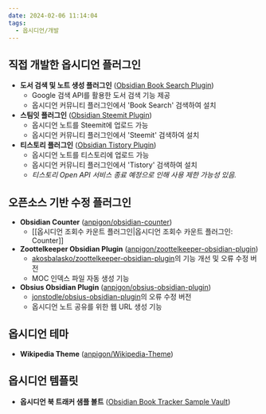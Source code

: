 ```yaml
---
date: 2024-02-06 11:14:04
tags:
  - 옵시디언/개발
---
```


## 직접 개발한 옵시디언 플러그인
- **도서 검색 및 노트 생성 플러그인** ([Obsidian Book Search Plugin](https://github.com/anpigon/obsidian-book-search-plugin))
    - Google 검색 API를 활용한 도서 검색 기능 제공
    - 옵시디언 커뮤니티 플러그인에서 'Book Search' 검색하여 설치
- **스팀잇 플러그인** ([Obsidian Steemit Plugin](https://github.com/anpigon/obsidian-steemit-plugin))
    - 옵시디언 노트를 Steemit에 업로드 가능
    - 옵시디언 커뮤니티 플러그인에서 'Steemit' 검색하여 설치
- **티스토리 플러그인** ([Obsidian Tistory Plugin](https://github.com/anpigon/obsidian-tistory-plugin))
    - 옵시디언 노트를 티스토리에 업로드 가능
    - 옵시디언 커뮤니티 플러그인에서 'Tistory' 검색하여 설치
    - *티스토리 Open API 서비스 종료 예정으로 인해 사용 제한 가능성 있음.*

## 오픈소스 기반 수정 플러그인
- **Obsidian Counter** ([anpigon/obsidian-counter](https://github.com/anpigon/obsidian-counter))
    - [[옵시디언 조회수 카운트 플러그인|옵시디언 조회수 카운트 플러그인: Counter]] 
- **Zoottelkeeper Obsidian Plugin** ([anpigon/zoottelkeeper-obsidian-plugin](https://github.com/anpigon/zoottelkeeper-obsidian-plugin))
    - [akosbalasko/zoottelkeeper-obsidian-plugin](https://github.com/akosbalasko/zoottelkeeper-obsidian-plugin)의 기능 개선 및 오류 수정 버전
    - MOC 인덱스 파일 자동 생성 기능
- **Obsius Obsidian Plugin** ([anpigon/obsius-obsidian-plugin](https://github.com/anpigon/obsius-obsidian-plugin))
    - [jonstodle/obsius-obsidian-plugin](https://github.com/jonstodle/obsius-obsidian-plugin)의 오류 수정 버전
    - 옵시디언 노트 공유를 위한 웹 URL 생성 기능

## 옵시디언 테마
- **Wikipedia Theme** ([anpigon/Wikipedia-Theme](https://github.com/anpigon/Wikipedia-Theme))

## 옵시디언 템플릿
- **옵시디언 북 트래커 샘플 볼트** ([Obsidian Book Tracker Sample Vault](https://github.com/anpigon/Obsidian_Book_Tracker_Sample_Vault))